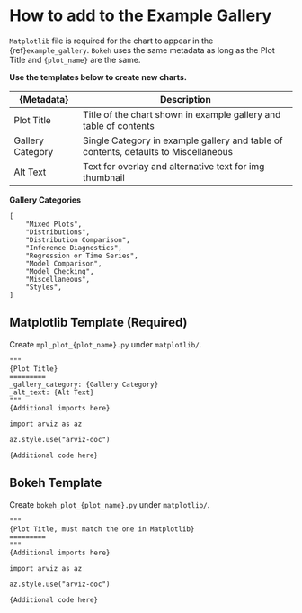 # How to add to the Example Gallery

`Matplotlib` file is required for the chart to appear in the {ref}`example_gallery`. `Bokeh` uses the same metadata as long as the Plot Title and `{plot_name}` are the same.

**Use the templates below to create new charts.**

| {Metadata} | Description |
| --- | --- |
| Plot Title | Title of the chart shown in example gallery and table of contents |
| Gallery Category | Single Category in example gallery and table of contents, defaults to Miscellaneous|
| Alt Text | Text for overlay and alternative text for img thumbnail |

**Gallery Categories**
```
[
    "Mixed Plots",
    "Distributions",
    "Distribution Comparison",
    "Inference Diagnostics",
    "Regression or Time Series",
    "Model Comparison",
    "Model Checking",
    "Miscellaneous",
    "Styles",
]
```

## Matplotlib Template (Required)

Create `mpl_plot_{plot_name}.py` under `matplotlib/`.

```
"""
{Plot Title}
=========
_gallery_category: {Gallery Category}
_alt_text: {Alt Text}
"""
{Additional imports here}

import arviz as az

az.style.use("arviz-doc")

{Additional code here}
```

## Bokeh Template

Create `bokeh_plot_{plot_name}.py` under `matplotlib/`.

```
"""
{Plot Title, must match the one in Matplotlib}
=========
"""
{Additional imports here}

import arviz as az

az.style.use("arviz-doc")

{Additional code here}
```